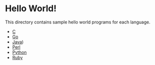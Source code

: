 # Hello World!

This directory contains sample hello world programs for each language.

* [C](hello_world.c)
* [Go](hello_world.go)
* [Java](HelloWorld.java))
* [Perl](hello_world.pl)
* [Python](hello_world.py)
* [Ruby](hello_world.rb)
